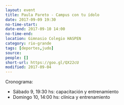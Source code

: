 ```yaml
---
layout: event 
title: Paula Pareto - Campus con tu ídolo
date: 2017-09-09 19:30
no-time-start: 
date-end: 2017-09-10 14:00
no-time-end: 
location: Gimnasio Colegio HASPEN
category: rio-grande
tags: [deportes,judo]
source: 
people: []
short-url: https://goo.gl/QX22cU
modified: 2017-09-04
---
```


Cronograma:

- Sábado 9, 19:30 hs: capacitación y entrenamiento
- Domingo 10, 14:00 hs: clínica y entrenamiento
